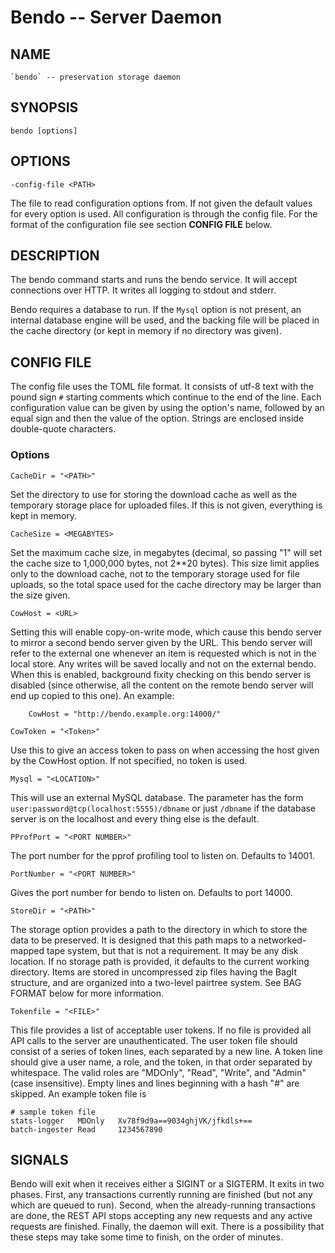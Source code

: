 # Bendo -- Server Daemon

## NAME

    `bendo` -- preservation storage daemon

## SYNOPSIS

    bendo [options]

## OPTIONS

    -config-file <PATH>

The file to read configuration options from.
If not given the default values for every option is used.
All configuration is through the config file. For the format of the configuration file
see section **CONFIG FILE** below.

## DESCRIPTION

The bendo command starts and runs the bendo service.
It will accept connections over HTTP. It writes all logging to stdout and stderr.

Bendo requires a database to run.
If the `Mysql` option is not present, an internal database engine will be used, and the
backing file will be placed in the cache directory (or kept in memory if no directory was given).


## CONFIG FILE

The config file uses the TOML file format. It consists of utf-8 text with the pound sign `#`
starting comments which continue to the end of the line. Each configuration value can be given
by using the option's name, followed by an equal sign and then the value of the option.
Strings are enclosed inside double-quote characters.

### Options

    CacheDir = "<PATH>"

Set the directory to use for storing the download cache as well as the temporary storage place for uploaded files.
If this is not given, everything is kept in memory.

    CacheSize = <MEGABYTES>

Set the maximum cache size, in megabytes (decimal, so passing "1" will set the cache size to 1,000,000 bytes, not 2**20 bytes).
This size limit applies only to the download cache, not to the temporary storage used for file uploads, so
the total space used for the cache directory may be larger than the size given.

    CowHost = <URL>

Setting this will enable copy-on-write mode, which cause this bendo server to mirror a second bendo server given by the URL.
This bendo server will refer to the external one whenever an item is requested which is not in
the local store. Any writes will be saved locally and not on the external bendo.
When this is enabled, background fixity checking on this bendo server is disabled (since
otherwise, all the content on the remote bendo server will end up copied to this one).
An example:

        CowHost = "http://bendo.example.org:14000/"

    CowToken = "<Token>"

Use this to give an access token to pass on when accessing the host given by the CowHost option.
If not specified, no token is used.

    Mysql = "<LOCATION>"

This will use an external MySQL database.
The parameter <LOCATION> has the form `user:password@tcp(localhost:5555)/dbname` or just `/dbname` if the
database server is on the localhost and every thing else is the default.

    PProfPort = "<PORT NUMBER>"

The port number for the pprof profiling tool to listen on. Defaults to 14001.

    PortNumber = "<PORT NUMBER>"

Gives the port number for bendo to listen on. Defaults to port 14000.

    StoreDir = "<PATH>"

The storage option provides a path to the directory in which to store the data to be preserved.
It is designed that this path maps to a networked-mapped tape system, but that is not a requirement.
It may be any disk location.
If no storage path is provided, it defaults to the current working directory.
Items are stored in uncompressed zip files having the BagIt structure, and are
organized into a two-level pairtree system.
See BAG FORMAT below for more information.

    Tokenfile = "<FILE>"

This file provides a list of acceptable user tokens.
If no file is provided all API calls to the server are unauthenticated.
The user token file should consist of a series of token lines, each separated by a new line.
A token line should give a user name, a role, and the token, in that order separated by whitespace.
The valid roles are "MDOnly", "Read", "Write", and "Admin" (case insensitive).
Empty lines and lines beginning with a hash "#" are skipped.
An example token file is

    # sample token file
    stats-logger   MDOnly   Xv78f9d9a==9034ghjVK/jfkdls+==
    batch-ingester Read     1234567890

## SIGNALS

Bendo will exit when it receives either a SIGINT or a SIGTERM.
It exits in two phases.
First, any transactions currently running are finished (but not any which are queued to run).
Second, when the already-running transactions are done, the REST API stops accepting any
new requests and any active requests are finished.
Finally, the daemon will exit.
There is a possibility that these steps may take some time to finish, on the order of minutes.


